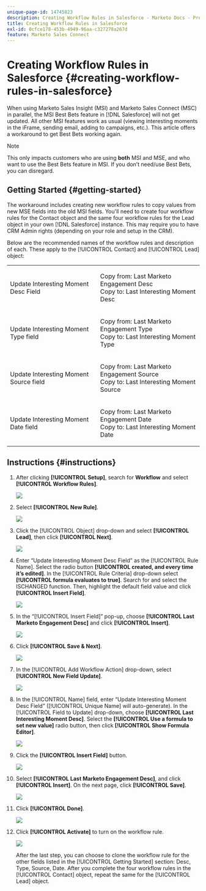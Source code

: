 ```yaml
---
unique-page-id: 14745823
description: Creating Workflow Rules in Salesforce - Marketo Docs - Product Documentation
title: Creating Workflow Rules in Salesforce
exl-id: 0cfce178-453b-4949-96aa-c327278a267d
feature: Marketo Sales Connect
---
```

# Creating Workflow Rules in Salesforce {#creating-workflow-rules-in-salesforce}

When using Marketo Sales Insight (MSI) and Marketo Sales Connect (MSC) in parallel, the MSI Best Bets feature in [!DNL Salesforce] will not get updated. All other MSI features work as usual (viewing interesting moments in the iFrame, sending email, adding to campaigns, etc.). This article offers a workaround to get Best Bets working again.

>[!NOTE]
>
>This only impacts customers who are using **both** MSI and MSE, and who want to use the Best Bets feature in MSI. If you don’t need/use Best Bets, you can disregard.

## Getting Started {#getting-started}

The workaround includes creating new workflow rules to copy values from new MSE fields into the old MSI fields. You'll need to create four workflow rules for the Contact object and the same four workflow rules for the Lead object in your own [!DNL Salesforce] instance. This may require you to have CRM Admin rights (depending on your role and setup in the CRM).

Below are the recommended names of the workflow rules and description of each. These apply to the [!UICONTROL Contact] and [!UICONTROL Lead] object:

<table>
 <colgroup>
  <col>
  <col>
 </colgroup>
 <tbody>
  <tr>
   <td>Update Interesting Moment Desc Field</td>
   <td><p>Copy from: Last Marketo Engagement Desc<br>Copy to: Last Interesting Moment Desc</p></td>
  </tr>
  <tr>
   <td>Update Interesting Moment Type field</td>
   <td><p>Copy from: Last Marketo Engagement Type<br>Copy to: Last Interesting Moment Type</p></td>
  </tr>
  <tr>
   <td>Update Interesting Moment Source field</td>
   <td><p>Copy from: Last Marketo Engagement Source<br>Copy to: Last Interesting Moment Source</p></td>
  </tr>
  <tr>
   <td>Update Interesting Moment Date field</td>
   <td><p>Copy from: Last Marketo Engagement Date<br>Copy to: Last Interesting Moment Date</p></td>
  </tr>
 </tbody>
</table>

## Instructions {#instructions}

1. After clicking **[!UICONTROL Setup]**, search for  **Workflow** and select **[!UICONTROL Workflow Rules]**.

   ![](assets/one-1.png)

1. Select **[!UICONTROL New Rule]**.

   ![](assets/two-1.png)

1. Click the [!UICONTROL Object] drop-down and select **[!UICONTROL Lead]**, then click **[!UICONTROL Next]**.

   ![](assets/three-1.png)

1. Enter “Update Interesting Moment Desc Field” as the [!UICONTROL Rule Name]. Select the radio button **[!UICONTROL created, and every time it’s edited]**. In the [!UICONTROL Rule Criteria] drop-down select **[!UICONTROL formula evaluates to true]**. Search for and select the ISCHANGED function. Then, highlight the default field value and click **[!UICONTROL Insert Field]**.

   ![](assets/four-1.png)

1. In the “[!UICONTROL Insert Field]” pop-up, choose **[!UICONTROL Last Marketo Engagement Desc]** and click **[!UICONTROL Insert]**.

   ![](assets/five-1.png)

1. Click **[!UICONTROL Save & Next]**.

   ![](assets/6.png)

1. In the [!UICONTROL Add Workflow Action] drop-down, select **[!UICONTROL New Field Update]**.

   ![](assets/seven.png)

1. In the [!UICONTROL Name] field, enter “Update Interesting Moment Desc Field” ([!UICONTROL Unique Name] will auto-generate). In the [!UICONTROL Field to Update] drop-down, choose **[!UICONTROL Last Interesting Moment Desc]**. Select the **[!UICONTROL Use a formula to set new value]** radio button, then click **[!UICONTROL Show Formula Editor]**.

   ![](assets/eight.png)

1. Click the **[!UICONTROL Insert Field]** button.

   ![](assets/9a.png)

1. Select **[!UICONTROL Last Marketo Engagement Desc]**, and click **[!UICONTROL Insert]**. On the next page, click **[!UICONTROL Save]**.

   ![](assets/nine.png)

1. Click **[!UICONTROL Done]**.

   ![](assets/twelve.png)

1. Click **[!UICONTROL Activate]** to turn on the workflow rule.

   ![](assets/thirteen.png)

   After the last step, you can choose to clone the workflow rule for the other fields listed in the [!UICONTROL Getting Started] section: Desc, Type, Source, Date. After you complete the four workflow rules in the [!UICONTROL Contact] object, repeat the same for the [!UICONTROL Lead] object.
